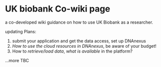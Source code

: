 # UK biobank Co-wiki page


a co-developed wiki guidance on how to use UK Biobank as a researcher. 

updating Plans: 

1. submit your application and get the data access, set up DNAnexus
2. *How to use the cloud resources in DNAnexus*, be aware of your budget!
3. How to *retrieve/load data*, *what is available* in the platform? 

...more TBC

